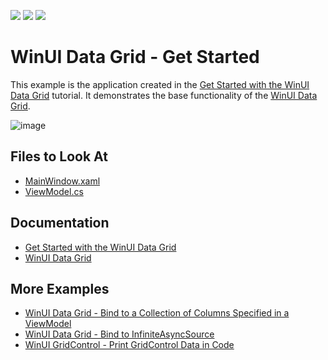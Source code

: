 <!-- default badges list -->
![](https://img.shields.io/endpoint?url=https://codecentral.devexpress.com/api/v1/VersionRange/485338214/22.1.3%2B)
[![](https://img.shields.io/badge/Open_in_DevExpress_Support_Center-FF7200?style=flat-square&logo=DevExpress&logoColor=white)](https://supportcenter.devexpress.com/ticket/details/T1084573)
[![](https://img.shields.io/badge/📖_How_to_use_DevExpress_Examples-e9f6fc?style=flat-square)](https://docs.devexpress.com/GeneralInformation/403183)
<!-- default badges end -->
# WinUI Data Grid - Get Started

This example is the application created in the [Get Started with the WinUI Data Grid](http://docs.devexpress.com/WinUI/102028/controls/data-grid/get-started) tutorial. It demonstrates the base functionality of the [WinUI Data Grid](http://docs.devexpress.com/WinUI/102040/controls/data-grid).

![image](https://user-images.githubusercontent.com/65009440/165080714-07eb6820-e8e4-4236-b8bd-63fc6d650204.png)

## Files to Look At

- [MainWindow.xaml](./CS/GridGetStarted/GridGetStarted/MainWindow.xaml)
- [ViewModel.cs](./CS/GridGetStarted/GridGetStarted/ViewModel.cs)

## Documentation

- [Get Started with the WinUI Data Grid](http://docs.devexpress.com/WinUI/102028/controls/data-grid/get-started)
- [WinUI Data Grid](http://docs.devexpress.com/WinUI/102040/controls/data-grid)

## More Examples

- [WinUI Data Grid - Bind to a Collection of Columns Specified in a ViewModel](https://github.com/DevExpress-Examples/winui-grid-mvvm-columns)
- [WinUI Data Grid - Bind to InfiniteAsyncSource](https://github.com/DevExpress-Examples/winui-grid-virtual-sources)
- [WinUI GridControl - Print GridControl Data in Code](https://github.com/DevExpress-Examples/winui-gridcontrol-print-grid-data)
